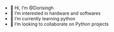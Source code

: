 - 👋 Hi, I’m @Dorisingh
- 👀 I’m interested in hardware and softwares
- 🌱 I’m currently learning python
- 💞️ I’m looking to collaborate on Python projects

<!---
Dorisingh/Dorisingh is a ✨ special ✨ repository because its `README.md` (this file) appears on your GitHub profile.
You can click the Preview link to take a look at your changes.
--->
